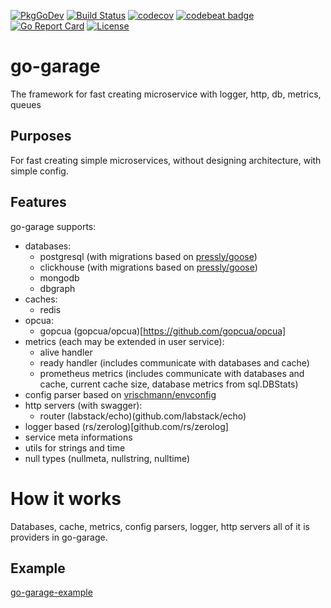 [![PkgGoDev](https://pkg.go.dev/badge/github.com/soldatov-s/go-garage?status.svg)](https://pkg.go.dev/github.com/soldatov-s/go-garage)
[![Build Status](https://app.travis-ci.com/soldatov-s/go-garage.svg?branch=main)](https://app.travis-ci.com/soldatov-s/go-garage)
[![codecov](https://codecov.io/gh/soldatov-s/go-garage/branch/main/graph/badge.svg?token=cPIqyFkCtO)](https://codecov.io/gh/soldatov-s/go-garage)
[![codebeat badge](https://codebeat.co/badges/d737dbca-7067-4d62-84a3-8f0df0b8958a)](https://codebeat.co/projects/github-com-soldatov-s-go-garage-main)
[![Go Report Card](https://goreportcard.com/badge/github.com/soldatov-s/go-garage)](https://goreportcard.com/report/github.com/soldatov-s/go-garage)
[![License](https://img.shields.io/badge/License-MIT-blue.svg)](https://opensource.org/licenses/MIT)

# go-garage
The framework for fast creating microservice with logger, http, db, metrics, queues

## Purposes
For fast creating simple microservices, without designing architecture, with simple config.

## Features
go-garage supports:  
* databases:
  * postgresql (with migrations based on [pressly/goose](https://github.com/pressly/goose))
  * clickhouse (with migrations based on [pressly/goose](https://github.com/pressly/goose))
  * mongodb
  * dbgraph
* caches:
  * redis
* opcua:
  * gopcua (gopcua/opcua)[https://github.com/gopcua/opcua]
* metrics (each may be extended in user service):
  * alive handler
  * ready handler (includes communicate with databases and cache)
  * prometheus metrics (includes communicate with databases and cache, current cache size, database metrics from sql.DBStats)
* config parser based on [vrischmann/envconfig](github.com/vrischmann/envconfig)
* http servers (with swagger):
  * router (labstack/echo)(github.com/labstack/echo)
* logger based (rs/zerolog)[github.com/rs/zerolog] 
* service meta informations
* utils for strings and time
* null types (nullmeta, nullstring, nulltime)

# How it works
Databases, cache, metrics, config parsers, logger, http servers all of it is providers in go-garage.

## Example
[go-garage-example](https://github.com/soldatov-s/go-garage-example)